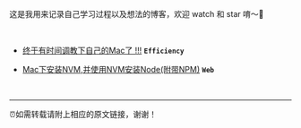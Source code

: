 这是我用来记录自己学习过程以及想法的博客，欢迎 watch 和 star 唷～👏

<br>

- [终于有时间调教下自己的Mac了 !!!](https://github.com/JasonLam0990/blog/issues/2)  **`Efficiency`**

- [Mac下安装NVM,并使用NVM安装Node(附带NPM)](https://github.com/JasonLam0990/blog/issues/3)  **`Web`**

<br>

--------------------- 
⏰如需转载请附上相应的原文链接，谢谢！
